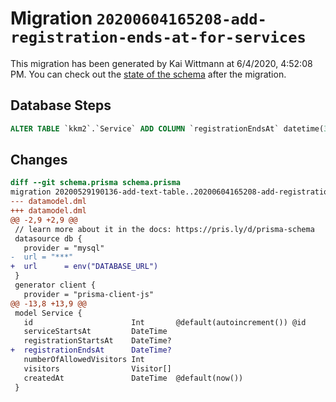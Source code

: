 # Migration `20200604165208-add-registration-ends-at-for-services`

This migration has been generated by Kai Wittmann at 6/4/2020, 4:52:08 PM.
You can check out the [state of the schema](./schema.prisma) after the migration.

## Database Steps

```sql
ALTER TABLE `kkm2`.`Service` ADD COLUMN `registrationEndsAt` datetime(3)   ;
```

## Changes

```diff
diff --git schema.prisma schema.prisma
migration 20200529190136-add-text-table..20200604165208-add-registration-ends-at-for-services
--- datamodel.dml
+++ datamodel.dml
@@ -2,9 +2,9 @@
 // learn more about it in the docs: https://pris.ly/d/prisma-schema
 datasource db {
   provider = "mysql"
-  url = "***"
+  url      = env("DATABASE_URL")
 }
 generator client {
   provider = "prisma-client-js"
@@ -13,8 +13,9 @@
 model Service {
   id                      Int       @default(autoincrement()) @id
   serviceStartsAt         DateTime
   registrationStartsAt    DateTime?
+  registrationEndsAt      DateTime?
   numberOfAllowedVisitors Int
   visitors                Visitor[]
   createdAt               DateTime  @default(now())
 }
```


